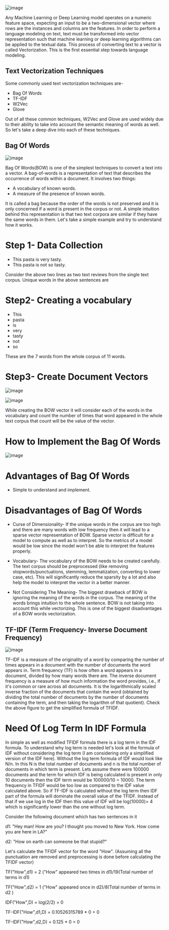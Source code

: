 
![image](https://user-images.githubusercontent.com/46114095/134459818-7e858caa-7782-4a4b-92c3-b3f4c75ea11c.png)

Any Machine Learning or Deep Learning model operates on a numeric feature space, expecting an input to be a two-dimensional vector where rows are the instances and columns are the features. In order to perform a language modeling on text, text must be transformed into vector representation such that machine learning or deep learning algorithms can be applied to the textual data. This process of converting text to a vector is called Vectorization. This is the first essential step towards language modeling.

## Text Vectorization Techniques

Some commonly used text vectorization techniques are-

* Bag Of Words
* TF-IDF 
* W2Vec
* Glove

Out of all these common techniques, W2Vec and Glove are used widely due to their ability to take into account the semantic meaning of words as well. So let's take a deep dive into each of these techniques.

## Bag Of Words

![image](https://user-images.githubusercontent.com/46114095/134460035-7e383086-e800-42c7-bd52-453256c0a008.png)

Bag Of Words(BOW) is one of the simplest techniques to convert a text into a vector. A bag-of-words is a representation of text that describes the occurrence of words within a document. It involves two things:

*  A vocabulary of known words.
*  A measure of the presence of known words.

It is called a bag because the order of the words is not preserved and it is only concerned if a word is present in the corpus or not. A simple intuition behind this representation is that two text corpora are similar if they have the same words in them. Let's take a simple example and try to understand how it works.

# Step 1- Data Collection

* This pasta is very tasty.
* This pasta is not so tasty.

Consider the above two lines as two text reviews from the single text corpus. Unique words in the above sentences are

# Step2- Creating a vocabulary

* This
* pasta
* is
* very
* tasty
* not
* so

These are the 7 words from the whole corpus of 11 words.

# Step3- Create Document Vectors

![image](https://user-images.githubusercontent.com/46114095/134460538-6eb8442e-9f22-4432-93be-628f98621549.png)

![image](https://user-images.githubusercontent.com/46114095/134460554-47c2f9da-2a49-4d10-b04b-2e815392e0e2.png)

While creating the BOW vector it will consider each of the words in the vocabulary and count the number of times that word appeared in the whole text corpus that count will be the value of the vector.

# How to Implement the Bag Of Words

![image](https://user-images.githubusercontent.com/46114095/134461072-4668f124-3da8-4ff3-aef0-8bdb45ecded1.png)

# Advantages of Bag Of Words
* Simple to understand and implement.

# Disadvantages of Bag Of Words
* Curse of Dimensionality- If the unique words in the corpus are too high and there are many words with low frequency then it will lead to a sparse vector representation of BOW. Sparse vector is difficult for a model to compute as well as to interpret. So the metrics of a model would be low since the model won't be able to interpret the features properly.

* Vocabulary- The vocabulary of the BOW needs to be created carefully. The text corpus should be preprocessed (like removing stopwords/punctuations, stemming, lemmatization, converting to lower case, etc). This will significantly reduce the sparsity by a lot and also help the model to interpret the vector in a better manner.

* Not Considering The Meaning- The biggest drawback of BOW is ignoring the meaning of the words in the corpus. The meaning of the words brings intuition to the whole sentence. BOW is not taking into account this while vectorizing. This is one of the biggest disadvantages of a BOW words vectorization.

## TF-IDF (Term Frequency- Inverse Document Frequency)

![image](https://user-images.githubusercontent.com/46114095/134461303-baf882f0-4cd9-4f79-ab89-2d5c3628ed6b.png)

TF-IDF is a measure of the originality of a word by comparing the number of times appears in a document with the number of documents the word appears in. Term frequency (TF) is how often a word appears in a document, divided by how many words there are. The inverse document frequency is a measure of how much information the word provides, i.e., if it's common or rare across all documents. It is the logarithmically scaled inverse fraction of the documents that contain the word (obtained by dividing the total number of documents by the number of documents containing the term, and then taking the logarithm of that quotient). Check the above figure to get the simplified formula of TFIDF.

# Need Of Log Term In IDF Formula
In simple as well as modified TFIDF formula there is a log term in the IDF formula. To understand why log term is needed let's look at the formula of IDF without considering the log term (I am considering only a simplified version of the IDF here). Without the log term formula of IDF would look like N/n. In this N is the total number of documents and n is the total number of documents in which term is present. Lets assume there were 100000 documents and the term for which IDF is being calculated is present in only 10 documents then the IDF term would be 100000/10 = 10000. The term frequency in TFIDF would be too low as compared to the IDF value calculated above. So if TF-IDF is calculated without the log term then IDF part of the formula will dominate the overall value of the TFIDF. Instead of that if we use log in the IDF then this value of IDF will be log(10000)= 4 which is significantly lower than the one without log term.

Consider the following document which has two sentences in it

d1: "Hey man! How are you? I thought you moved to New York. How come you are here in LA?"

d2: "How on earth can someone be that stupid?"

Let's calculate the TFIDF vector for the word "How". (Assuming all the punctuation are removed and preprocessing is done before calculating the TFIDF vector)

TF("How",d1) = 2 ("How" appeared two times in d1)/19(Total number of terms in d1)

TF("How",d2) = 1 ("How" appeared once in d2)/8(Total number of terms in d2 )

IDF("How",D) = log(2/2) = 0

TF-IDF("How",d1,D) = 0.10526315789 * 0 = 0

TF-IDF("How",d2,D) = 0.125 * 0 = 0

